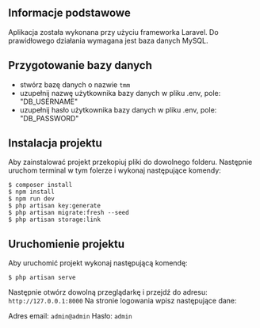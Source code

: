 ## Informacje podstawowe

Aplikacja została wykonana przy użyciu frameworka Laravel.
Do prawidłowego działania wymagana jest baza danych MySQL.

## Przygotowanie bazy danych

-   stwórz bazę danych o nazwie `tmm`
-   uzupełnij nazwę użytkownika bazy danych w pliku .env, pole: "DB_USERNAME"
-   uzupełnij hasło użytkownika bazy danych w pliku .env, pole: "DB_PASSWORD"

## Instalacja projektu

Aby zainstalować projekt przekopiuj pliki do dowolnego folderu.
Następnie uruchom terminal w tym folerze i wykonaj następujące komendy:

```
$ composer install
$ npm install
$ npm run dev
$ php artisan key:generate
$ php artisan migrate:fresh --seed
$ php artisan storage:link
```

## Uruchomienie projektu

Aby uruchomić projekt wykonaj następującą komendę:

```
$ php artisan serve
```

Następnie otwórz dowolną przeglądarkę i przejdź do adresu: `http://127.0.0.1:8000`
Na stronie logowania wpisz następujące dane:

Adres email: `admin@admin`
Hasło: `admin`

